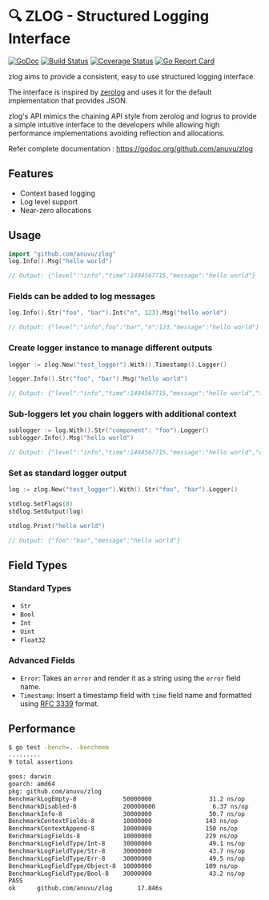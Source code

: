 # :mag: ZLOG - Structured Logging Interface

[![GoDoc][doc-img]][doc] [![Build Status][ci-img]][ci] [![Coverage Status][cov-img]][cov] [![Go Report Card][report-card-img]][report-card]

zlog aims to provide a consistent, easy to use structured logging interface.

The interface is inspired by [zerolog](https://github.com/rs/zerolog) and uses
it for the default implementation that provides JSON.

zlog's API mimics the chaining API style from zerolog and logrus to provide a simple
intuitive interface to the developers while allowing high performance implementations
avoiding reflection and allocations.

Refer complete documentation : https://godoc.org/github.com/anuvu/zlog

## Features

* Context based logging
* Log level support
* Near-zero allocations

## Usage

```go
import "github.com/anuvu/zlog"
log.Info().Msg("hello world")

// Output: {"level":"info","time":1494567715,"message":"hello world"}
```

### Fields can be added to log messages

```go
log.Info().Str("foo", "bar").Int("n", 123).Msg("hello world")

// Output: {"level":"info",foo":"bar","n":123,"message":"hello world"}
```

### Create logger instance to manage different outputs

```go
logger := zlog.New("test_logger").With().Timestamp().Logger()

logger.Info().Str("foo", "bar").Msg("hello world")

// Output: {"level":"info","time":1494567715,"message":"hello world","foo":"bar"}
```

### Sub-loggers let you chain loggers with additional context

```go
sublogger := log.With().Str("component": "foo").Logger()
sublogger.Info().Msg("hello world")

// Output: {"level":"info","time":1494567715,"message":"hello world","component":"foo"}
```

### Set as standard logger output

```go
log := zlog.New("test_logger").With().Str("foo", "bar").Logger()

stdlog.SetFlags(0)
stdlog.SetOutput(log)

stdlog.Print("hello world")

// Output: {"foo":"bar","message":"hello world"}
```

## Field Types

### Standard Types

* `Str`
* `Bool`
* `Int` 
* `Uint` 
* `Float32`

### Advanced Fields

* `Error`: Takes an `error` and render it as a string using the `error` field name.
* `Timestamp`: Insert a timestamp field with `time` field name and formatted using [RFC 3339](https://www.ietf.org/rfc/rfc3339.txt) format.

## Performance

```bash
$ go test -bench=. -benchmem
.........
9 total assertions

goos: darwin
goarch: amd64
pkg: github.com/anuvu/zlog
BenchmarkLogEmpty-8             50000000                31.2 ns/op             0 B/op          0 allocs/op
BenchmarkDisabled-8             200000000                6.37 ns/op            0 B/op          0 allocs/op
BenchmarkInfo-8                 30000000                50.7 ns/op             0 B/op          0 allocs/op
BenchmarkContextFields-8        10000000               143 ns/op               0 B/op          0 allocs/op
BenchmarkContextAppend-8        10000000               150 ns/op             832 B/op          3 allocs/op
BenchmarkLogFields-8            10000000               229 ns/op               0 B/op          0 allocs/op
BenchmarkLogFieldType/Int-8     30000000                49.1 ns/op             0 B/op          0 allocs/op
BenchmarkLogFieldType/Str-8     30000000                43.7 ns/op             0 B/op          0 allocs/op
BenchmarkLogFieldType/Err-8     30000000                49.5 ns/op             0 B/op          0 allocs/op
BenchmarkLogFieldType/Object-8  10000000               109 ns/op              64 B/op          2 allocs/op
BenchmarkLogFieldType/Bool-8    30000000                43.2 ns/op             0 B/op          0 allocs/op
PASS
ok      github.com/anuvu/zlog       17.846s
```

[doc-img]: http://img.shields.io/badge/GoDoc-Reference-blue.svg
[doc]: https://godoc.org/github.com/anuvu/zlog

[ci-img]: https://img.shields.io/travis/anuvu/zlog/master.svg
[ci]: https://travis-ci.org/anuvu/zlog/branches

[cov-img]: https://codecov.io/gh/anuvu/zlog/branch/master/graph/badge.svg
[cov]: https://codecov.io/gh/anuvu/zlog/branch/master

[report-card-img]: https://goreportcard.com/badge/github.com/anuvu/zlog
[report-card]: https://goreportcard.com/report/github.com/anuvu/zlog
